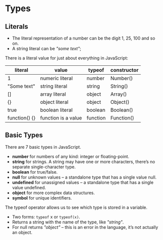 # Types

## Literals

- The literal representation of a number can be the digit 1, 25, 100 and so on.
- A string literal can be *"some text"*;

There is a literal value for just about everything in JavaScript:

literal       | value               | typeof   | constructor
--------------|---------------------|----------|------------
1             | numeric literal     | number   | Number()
"Some text"   | string literal      | string   | String()
[]            | array literal       | object   | Array()
{}            | object literal      | object   | Object()
true          | boolean literal     | boolean  | Boolean()
function() {} | function is a value | function | Function()

## Basic Types

There are 7 basic types in JavaScript.

- **number** for numbers of any kind: integer or floating-point.
- **string** for strings. A string may have one or more characters, there’s no separate single-character type.
- **boolean** for true/false.
- **null** for unknown values – a standalone type that has a single value null.
- **undefined** for unassigned values – a standalone type that has a single value undefined.
- **object** for more complex data structures.
- **symbol** for unique identifiers.

The typeof operator allows us to see which type is stored in a variable.

- Two forms: `typeof` x or `typeof(x)`.
- Returns a string with the name of the type, like *"string"*.
- For null returns *"object"* – this is an error in the language, it’s not actually an object.